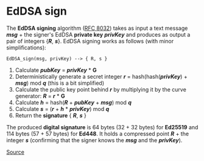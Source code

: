 # EdDSA sign

The **EdDSA signing** algorithm ([RFC 8032](https://tools.ietf.org/html/rfc8032#page-13)) takes as input a text message _**msg**_ + the signer's EdDSA **private key** _**privKey**_ and produces as output a pair of integers {_**R**_, _**s**_}. EdDSA signing works as follows (with minor simplifications):

`EdDSA_sign(msg, privKey) --> { R, s }`

1. Calculate _**pubKey**_ = _**privKey**_ \* **G**
2. Deterministically generate a secret integer _**r**_ = hash(hash(_**privKey**_) + _**msg**_) mod _**q**_ (this is a bit simplified)
3. Calculate the public key point behind _**r**_ by multiplying it by the curve generator: _**R**_ = _**r**_ \* **G**
4. Calculate _**h**_ = hash(_**R**_ + _**pubKey**_ + _**msg**_) mod _**q**_
5. Calculate _**s**_ = (_**r**_ + _**h**_ \* _**privKey**_) mod _**q**_
6. Return the **signature** { _**R**_, _**s**_ }

The produced **digital signature** is 64 bytes (32 + 32 bytes) for **Ed25519** and 114 bytes (57 + 57 bytes) for **Ed448**. It holds a compressed point _**R**_ + the integer _**s**_ (confirming that the signer knows the _**msg**_ and the _**privKey**_).

[Source](https://cryptobook.nakov.com/digital-signatures/eddsa-and-ed25519)
